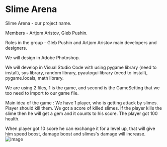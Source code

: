 # Slime Arena
Slime Arena - our project name.

Members - Artjom Aristov, Gleb Pushin.

Roles in the group - Gleb Pushin and Artjom Aristov main developers and designers.

We will design in Adobe Photoshop.

We will develop in Visual Studio Code with using pygame library (need to install), sys library, random library, pyautogui library (need to install), pygame.locals, math library.

We are using 2 files, 1 is the game, and second is the GameSetting that we too need to import to our game file.

Main idea of the game : We have 1 player, who is getting attack by slimes. Player should kill them. We got a score of killed slimes. If the player kills the slime then he will get a gem and it counts to his score. The player got 100 health.

When player got 10 score he can exchange it for a level up, that will give him speed boost, damage boost and slimes's damage will increase.
![image](https://user-images.githubusercontent.com/128219166/236792290-31b24b12-e561-4a0f-966a-8194f459680f.png)
